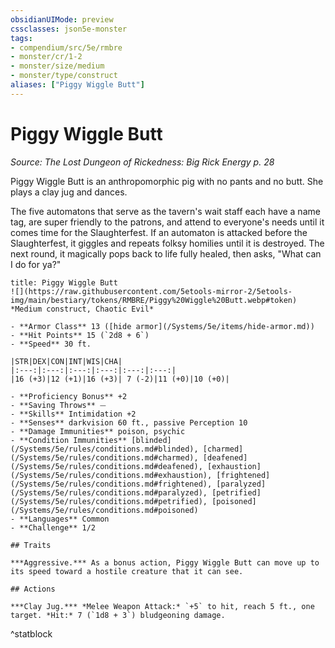 ```yaml
---
obsidianUIMode: preview
cssclasses: json5e-monster
tags:
- compendium/src/5e/rmbre
- monster/cr/1-2
- monster/size/medium
- monster/type/construct
aliases: ["Piggy Wiggle Butt"]
---
```

# Piggy Wiggle Butt
*Source: The Lost Dungeon of Rickedness: Big Rick Energy p. 28*  

Piggy Wiggle Butt is an anthropomorphic pig with no pants and no butt. She plays a clay jug and dances.

The five automatons that serve as the tavern's wait staff each have a name tag, are super friendly to the patrons, and attend to everyone's needs until it comes time for the Slaughterfest. If an automaton is attacked before the Slaughterfest, it giggles and repeats folksy homilies until it is destroyed. The next round, it magically pops back to life fully healed, then asks, "What can I do for ya?"

```ad-statblock
title: Piggy Wiggle Butt
![](https://raw.githubusercontent.com/5etools-mirror-2/5etools-img/main/bestiary/tokens/RMBRE/Piggy%20Wiggle%20Butt.webp#token)
*Medium construct, Chaotic Evil*

- **Armor Class** 13 ([hide armor](/Systems/5e/items/hide-armor.md))
- **Hit Points** 15 (`2d8 + 6`)
- **Speed** 30 ft.

|STR|DEX|CON|INT|WIS|CHA|
|:---:|:---:|:---:|:---:|:---:|:---:|
|16 (+3)|12 (+1)|16 (+3)| 7 (-2)|11 (+0)|10 (+0)|

- **Proficiency Bonus** +2
- **Saving Throws** ⏤
- **Skills** Intimidation +2
- **Senses** darkvision 60 ft., passive Perception 10
- **Damage Immunities** poison, psychic
- **Condition Immunities** [blinded](/Systems/5e/rules/conditions.md#blinded), [charmed](/Systems/5e/rules/conditions.md#charmed), [deafened](/Systems/5e/rules/conditions.md#deafened), [exhaustion](/Systems/5e/rules/conditions.md#exhaustion), [frightened](/Systems/5e/rules/conditions.md#frightened), [paralyzed](/Systems/5e/rules/conditions.md#paralyzed), [petrified](/Systems/5e/rules/conditions.md#petrified), [poisoned](/Systems/5e/rules/conditions.md#poisoned)
- **Languages** Common
- **Challenge** 1/2

## Traits

***Aggressive.*** As a bonus action, Piggy Wiggle Butt can move up to its speed toward a hostile creature that it can see.

## Actions

***Clay Jug.*** *Melee Weapon Attack:* `+5` to hit, reach 5 ft., one target. *Hit:* 7 (`1d8 + 3`) bludgeoning damage.
```
^statblock